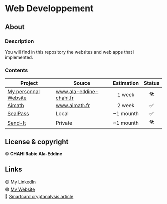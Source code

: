 # Web Developpement

## About 

### Description 

You will find in this repository the websites and web apps that i implemented.

### Contents 

| Project | Source | Estimation | Status |
| ------ | ------ | :------: | :------: |
| [My personnal Website](www.ala-eddine-chahi.fr) | www.ala-eddine-chahi.fr | 1 week | 🛠️ |
| [Aimath](https://www.aimath.fr/) | www.aimath.fr | 2 week | :white_check_mark: |
| [SealPass](https://github.com/Chahi-Rabie-Ala-Eddine/SealPass) | Local | ~1 mounth | :white_check_mark: |
| [Send-It](https://github.com/Chahi-Rabie-Ala-Eddine/Send-It) | Private | ~1 mounth | 🛠️ |

## License & copyright

© **CHAHI Rabie Ala-Eddine** 

## Links

🟡 [My LinkedIn](https://www.linkedin.com/in/ala-eddine-chahi-a08b5a164/) <br />
🟢 [My Website](www.ala-eddine-chahi.fr/) <br />
🔴 [Smartcard cryptanalysis article](https://www.linkedin.com/posts/ala-eddine-chahi_timing-attack-on-smart-cards-activity-6675251733872164864-ifWB/)



